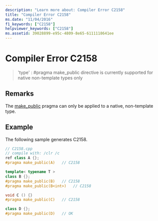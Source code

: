 ```yaml
---
description: "Learn more about: Compiler Error C2158"
title: "Compiler Error C2158"
ms.date: "11/04/2016"
f1_keywords: ["C2158"]
helpviewer_keywords: ["C2158"]
ms.assetid: 39028899-e95c-4809-8e65-6111118641ee
---
```

# Compiler Error C2158

> 'type' : #pragma make_public directive is currently supported for native non-template types only

## Remarks

The [make_public](../../preprocessor/make-public.md) pragma can only be applied to a native, non-template type.

## Example

The following sample generates C2158.

```cpp
// C2158.cpp
// compile with: /clr /c
ref class A {};
#pragma make_public(A)   // C2158

template< typename T >
class B {};
#pragma make_public(B)   // C2158
#pragma make_public(B<int>)   // C2158

void C () {}
#pragma make_public(C)   // C2158

class D {};
#pragma make_public(D)   // OK
```
